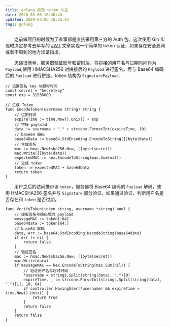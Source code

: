 ```yaml
---
title: golang 实现 token 认证
date: 2020-03-06 18:36:43
updated: 2020-03-06 18:36:43
tags: golang
---
```

　　之前做项目的时候为了省事都是直接采用第三方的 Auth 包。这次使用 Gin 实现时决定参考去年写的 [JWT](/archives/sars2019-5.html) 文章实现一个简单的 token 认证，如果存在安全漏洞或者不周到的地方烦请指出。
<!-- more -->
　　思路很简单，服务器验证账号和密码后，将拼接的用户名与过期时间作为 `Payload`,使用 HMACSHA256 对拼接后的 `Payload` 进行签名。再与 Base64 编码后的 `Payload` 进行拼接。token 结构为 `SignaturePayload`.

```golang
// 设置签名 key 与超时时间
const secret = "Secretkey"
const exp = 31536000

// 生成 Token
func EncodeToken(username string) string {
    // 过期时间
    expireTime := time.Now().Unix() + exp
    // 拼接 payload
    data := username + "." + strconv.FormatInt(expireTime, 10)
    // base64 编码
    base64Data := base64.StdEncoding.EncodeToString([]byte(data))
    // 生成签名
	mac := hmac.New(sha256.New, []byte(secret))
	mac.Write([]byte(data))
    expectedMAC := hex.EncodeToString(mac.Sum(nil))
    // 生成 token
	token := expectedMAC + base64Data
	return token
}
```

　　用户之后的访问携带该 `token`，服务器将 Base64 编码的 `Payload` 解码，使用 HMACSHA256 签名并与 `Signature` 部分验证。如果通过验证，判断用户名是否存在和 `token` 是否过期。

```golang
func VerifyToken(token string, username *string) bool {
    // 提取签名与编码后的 payload
	messageMAC := token[:64]
    base64data := token[64:]
    // base64 解码
	data, err := base64.StdEncoding.DecodeString(base64data)
	if err != nil {
		return false
    }
    // 验证签名
	mac := hmac.New(sha256.New, []byte(secret))
	mac.Write(data)
	if messageMAC == hex.EncodeToString(mac.Sum(nil)) {
        // 验证用户名与超时时间
		*username = strings.Split(string(data), ".")[0]
		expireTime, _ := strconv.ParseInt(strings.Split(string(data), ".")[1], 10, 64)
		if controller.HavingUser(*username) && expireTime > time.Now().Unix() {
			return true
		}
		return false
	}
	return false
}
```